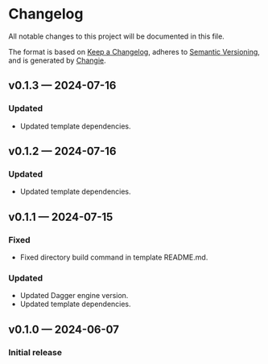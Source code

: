 # Changelog

All notable changes to this project will be documented in this file.

The format is based on [Keep a Changelog](https://keepachangelog.com/en/1.1.0/), adheres to [Semantic Versioning](https://semver.org/spec/v2.0.0.html), and is generated by [Changie](https://github.com/miniscruff/changie).

## v0.1.3 — 2024-07-16

### Updated

* Updated template dependencies.

## v0.1.2 — 2024-07-16

### Updated

* Updated template dependencies.

## v0.1.1 — 2024-07-15

### Fixed

* Fixed directory build command in template README.md.

### Updated

* Updated Dagger engine version.
* Updated template dependencies.

## v0.1.0 — 2024-06-07

### Initial release
